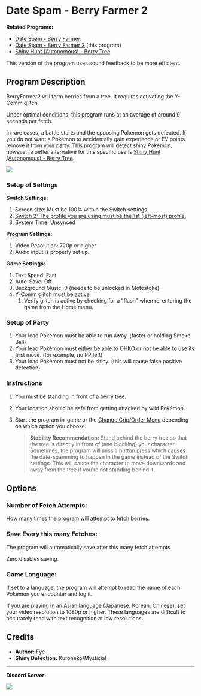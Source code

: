 # Date Spam - Berry Farmer 2

**Related Programs:**

- [Date Spam - Berry Farmer](https://github.com/PokemonAutomation/ComputerControl/blob/master/Wiki/Programs/PokemonSwSh/DateSpam-BerryFarmer.md)
- [Date Spam - Berry Farmer 2](https://github.com/PokemonAutomation/ComputerControl/blob/master/Wiki/Programs/PokemonSwSh/DateSpam-BerryFarmer2.md) (this program)
- [Shiny Hunt (Autonomous) - Berry Tree](https://github.com/PokemonAutomation/ComputerControl/blob/master/Wiki/Programs/PokemonSwSh/ShinyHuntAutonomous-BerryTree.md)

This version of the program uses sound feedback to be more efficient.


## Program Description

BerryFarmer2 will farm berries from a tree. It requires activating the Y-Comm glitch.

Under optimal conditions, this program runs at an average of around 9 seconds per fetch.

In rare cases, a battle starts and the opposing Pokémon gets defeated. If you do not want a Pokémon to accidentally gain experience or EV points remove it from your party.
This program will detect shiny Pokémon, however, a better alternative for this specific use is [Shiny Hunt (Autonomous) - Berry Tree](https://github.com/PokemonAutomation/ComputerControl/blob/master/Wiki/Programs/PokemonSwSh/ShinyHuntAutonomous-BerryTree.md).

<img src="../images/DateSpam-BerryFarmer2-0.png">


### Setup of Settings

**Switch Settings:**

1. Screen size: Must be 100% within the Switch settings
2. [Switch 2: The profile you are using must be the 1st (left-most) profile.](/Wiki/Programs/NintendoSwitch/Switch2Notes.md#resetting-a-game-moves-the-cursor-to-the-1st-user-profile)
3. System Time: Unsynced

**Program Settings:**

1. Video Resolution: 720p or higher
2. Audio input is properly set up.

**Game Settings:**

1. Text Speed: Fast
2. Auto-Save: Off
3. Background Music: 0 (needs to be unlocked in Motostoke)
4. Y-Comm glitch must be active
   1. Verify glitch is active by checking for a "flash" when re-entering the game from the Home menu.


### Setup of Party

1. Your lead Pokémon must be able to run away. (faster or holding Smoke Ball)
2. Your lead Pokémon must either be able to OHKO or not be able to use its first move. (for example, no PP left)
3. Your lead Pokémon must not be shiny. (this will cause false positive detection)


### Instructions

1. You must be standing in front of a berry tree.
2. Your location should be safe from getting attacked by wild Pokémon.
3. Start the program in-game or the [Change Grip/Order Menu](https://github.com/PokemonAutomation/Microcontroller/blob/master/Wiki/Programs/NintendoSwitch/ChangeGripOrderMenu.md) depending on which option you choose.

   > **Stability Recommendation:** Stand behind the berry tree so that the tree is directly in front of (and blocking) your character. Sometimes, the program will miss a button press which causes the date-spamming to happen in the game instead of the Switch settings. This will cause the character to move downwards and away from the tree if you're not standing behind it.


## Options

### Number of Fetch Attempts:

How many times the program will attempt to fetch berries.


### Save Every this many Fetches:

The program will automatically save after this many fetch attempts. 

Zero disables saving.


### Game Language:

If set to a language, the program will attempt to read the name of each Pokémon you encounter and log it.

If you are playing in an Asian language (Japanese, Korean, Chinese), set your video resolution to 1080p or higher. These languages are difficult to accurately read with text recognition at low resolutions.


## Credits

- **Author:** Fye
- **Shiny Detection:** Kuroneko/Mysticial


<hr>

**Discord Server:** 

[<img src="https://canary.discordapp.com/api/guilds/695809740428673034/widget.png?style=banner2">](https://discord.gg/cQ4gWxN)


